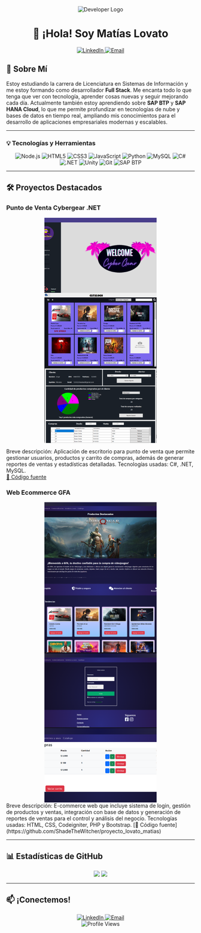 <!-- markdownlint-disable -->
<div align="center">
  <img src="https://cdn-icons-png.flaticon.com/512/9131/9131529.png" alt="Developer Logo" width="200"/>
  
  <h1>👋 ¡Hola! Soy Matías Lovato</h1>
  
  <p>
    <a href="https://www.linkedin.com/in/shadethewitcher" target="_blank">
      <img src="https://img.shields.io/badge/LinkedIn-0077B5?style=for-the-badge&logo=linkedin&logoColor=white" alt="LinkedIn"/>
    </a>
    <a href="mailto:matii_seba_11@hotmail.com">
      <img src="https://img.shields.io/badge/Email-D14836?style=for-the-badge&logo=maildotru&logoColor=white" alt="Email"/>
    </a>
  </p>
</div>

## 🚀 Sobre Mí

Estoy estudiando la carrera de Licenciatura en Sistemas de Información y me estoy formando como desarrollador **Full Stack**. Me encanta todo lo que tenga que ver con tecnología, aprender cosas nuevas y seguir mejorando cada día. Actualmente también estoy aprendiendo sobre **SAP BTP** y **SAP HANA Cloud**, lo que me permite profundizar en tecnologías de nube y bases de datos en tiempo real, ampliando mis conocimientos para el desarrollo de aplicaciones empresariales modernas y escalables.


---

### 💡 Tecnologías y Herramientas

<div align="center">
  <img src="https://img.shields.io/badge/Node.js-339933?style=for-the-badge&logo=nodedotjs&logoColor=white" alt="Node.js"/>
  <img src="https://img.shields.io/badge/HTML5-E34F26?style=for-the-badge&logo=html5&logoColor=white" alt="HTML5"/>
  <img src="https://img.shields.io/badge/CSS3-1572B6?style=for-the-badge&logo=css3&logoColor=white" alt="CSS3"/>
  <img src="https://img.shields.io/badge/JavaScript-F7DF1E?style=for-the-badge&logo=javascript&logoColor=black" alt="JavaScript"/>
  <img src="https://img.shields.io/badge/Python-3776AB?style=for-the-badge&logo=python&logoColor=white" alt="Python"/>
  <img src="https://img.shields.io/badge/MySQL-4479A1?style=for-the-badge&logo=mysql&logoColor=white" alt="MySQL"/>
  <img src="https://img.shields.io/badge/C%23-239120?style=for-the-badge&logo=c-sharp&logoColor=white" alt="C#"/>
  <img src="https://img.shields.io/badge/.NET-512BD4?style=for-the-badge&logo=dotnet&logoColor=white" alt=".NET"/>
  <img src="https://img.shields.io/badge/Unity-000000?style=for-the-badge&logo=unity&logoColor=white" alt="Unity"/>
  <img src="https://img.shields.io/badge/Git-F05032?style=for-the-badge&logo=git&logoColor=white" alt="Git"/>
  <img src="https://img.shields.io/badge/SAP%20BTP-0FAAFF?style=for-the-badge&logo=sap&logoColor=white" alt="SAP BTP"/>
</div>

---

## 🛠 Proyectos Destacados

### Punto de Venta Cybergear .NET

<div align="center">

  <img src="https://github.com/shadethewitcher/ShadeTheWitcher/raw/main/img/punto-de-venta-cybergear/home.png" alt="Pantalla 1" width="300" style="display:inline-block; vertical-align:top; height:200px; object-fit:cover; margin: 0 5px;" />

  <img src="https://github.com/shadethewitcher/ShadeTheWitcher/raw/main/img/punto-de-venta-cybergear/catalogo.png" alt="Pantalla 2" width="300" style="display:inline-block; vertical-align:top; height:200px; object-fit:cover; margin: 0 5px;" />

  <img src="https://github.com/shadethewitcher/ShadeTheWitcher/raw/main/img/punto-de-venta-cybergear/reporte.png" alt="Pantalla 3" width="300" style="display:inline-block; vertical-align:top; height:200px; object-fit:cover; margin: 0 5px;" />

</div>

Breve descripción: Aplicación de escritorio para punto de venta que permite gestionar usuarios, productos y carrito de compras, además de generar reportes de ventas y estadísticas detalladas.
Tecnologías usadas: C#, .NET, MySQL.  
[📂 Código fuente](https://github.com/ShadeTheWitcher/Punto_de_Venta_VisualStudio)



### Web Ecommerce GFA
<div align="center">

  <img src="https://github.com/shadethewitcher/ShadeTheWitcher/raw/main/img/gfa-ecommerce/home.png" alt="Pantalla 1" width="300" style="display:inline-block; vertical-align:top; height:200px; object-fit:cover; margin: 0 5px;" />

  <img src="https://github.com/shadethewitcher/ShadeTheWitcher/raw/main/img/gfa-ecommerce/catalogo.png" alt="Pantalla 2" width="300" style="display:inline-block; vertical-align:top; height:200px; object-fit:cover; margin: 0 5px;" />

  <img src="https://github.com/shadethewitcher/ShadeTheWitcher/raw/main/img/gfa-ecommerce/login.png" alt="Pantalla 3" width="300" style="display:inline-block; vertical-align:top; height:200px; object-fit:cover; margin: 0 5px;" />

  <img src="https://github.com/shadethewitcher/ShadeTheWitcher/raw/main/img/gfa-ecommerce/carrito.png" alt="Pantalla 4" width="300" style="display:inline-block; vertical-align:top; height:200px; object-fit:cover; margin: 0 5px;" />

</div>
Breve descripción: E-commerce web que incluye sistema de login, gestión de productos y ventas, integración con base de datos y generación de reportes de ventas para el control y análisis del negocio.
Tecnologías usadas: HTML, CSS, Codeigniter, PHP y Bootstrap.  
[📂 Código fuente](https://github.com/ShadeTheWitcher/proyecto_lovato_matias)

---

## 📊 Estadísticas de GitHub

<div align="center">
  <img height="180em" src="https://github-readme-stats.vercel.app/api?username=shadethewitcher&show_icons=true&theme=tokyonight&include_all_commits=true&count_private=true"/>
  <img height="180em" src="https://github-readme-stats.vercel.app/api/top-langs/?username=shadethewitcher&layout=compact&langs_count=8&theme=tokyonight"/>
</div>

---

## 📫 ¡Conectemos!

<div align="center">
  <a href="https://www.linkedin.com/in/shadethewitcher" target="_blank">
    <img src="https://img.shields.io/badge/LinkedIn-0077B5?style=for-the-badge&logo=linkedin&logoColor=white" alt="LinkedIn"/>
  </a>
  <a href="mailto:matii_seba_11@hotmail.com">
    <img src="https://img.shields.io/badge/Email-D14836?style=for-the-badge&logo=maildotru&logoColor=white" alt="Email"/>
  </a>
</div>

<div align="center">
  <img src="https://komarev.com/ghpvc/?username=shadethewitcher&style=flat-square&color=blue" alt="Profile Views"/>
</div>

<!--
**ShadeTheWitcher/ShadeTheWitcher** is a ✨ _special_ ✨ repository because its `README.md` (this file) appears on your GitHub profile.

Here are some ideas to get you started:

- 🔭 I’m currently working on ...
- 🌱 I’m currently learning ...
- 👯 I’m looking to collaborate on ...
- 🤔 I’m looking for help with ...
- 💬 Ask me about ...
- 📫 How to reach me: ...
- 😄 Pronouns: ...
- ⚡ Fun fact: ...
-->
